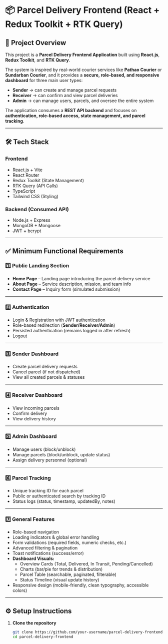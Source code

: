 # 📦 Parcel Delivery Frontend (React + Redux Toolkit + RTK Query)

## 📖 Project Overview

This project is a **Parcel Delivery Frontend Application** built using **React.js**, **Redux Toolkit**, and **RTK Query**.  

The system is inspired by real-world courier services like **Pathao Courier** or **Sundarban Courier**, and it provides a **secure, role-based, and responsive dashboard** for three main user types:  

- **Sender** → can create and manage parcel requests  
- **Receiver** → can confirm and view parcel deliveries  
- **Admin** → can manage users, parcels, and oversee the entire system  

The application consumes a **REST API backend** and focuses on **authentication, role-based access, state management, and parcel tracking**.  

---

## 🛠 Tech Stack

### Frontend
- React.js + Vite  
- React Router  
- Redux Toolkit (State Management)  
- RTK Query (API Calls)  
- TypeScript  
- Tailwind CSS (Styling)  

### Backend (Consumed API)
- Node.js + Express  
- MongoDB + Mongoose  
- JWT + bcrypt  

---

## ✅ Minimum Functional Requirements

### 1️⃣ Public Landing Section
- **Home Page** – Landing page introducing the parcel delivery service  
- **About Page** – Service description, mission, and team info  
- **Contact Page** – Inquiry form (simulated submission)  

---

### 2️⃣ Authentication
- Login & Registration with JWT authentication  
- Role-based redirection (**Sender/Receiver/Admin**)  
- Persisted authentication (remains logged in after refresh)  
- Logout  

---

### 3️⃣ Sender Dashboard
- Create parcel delivery requests  
- Cancel parcel (if not dispatched)  
- View all created parcels & statuses  

---

### 4️⃣ Receiver Dashboard
- View incoming parcels  
- Confirm delivery  
- View delivery history  

---

### 5️⃣ Admin Dashboard
- Manage users (block/unblock)  
- Manage parcels (block/unblock, update status)  
- Assign delivery personnel (optional)  

---

### 6️⃣ Parcel Tracking
- Unique tracking ID for each parcel  
- Public or authenticated search by tracking ID  
- Status logs (status, timestamp, updatedBy, notes)  

---

### 7️⃣ General Features
- Role-based navigation  
- Loading indicators & global error handling  
- Form validations (required fields, numeric checks, etc.)  
- Advanced filtering & pagination  
- Toast notifications (success/error)  
- **Dashboard Visuals:**  
  - Overview Cards (Total, Delivered, In Transit, Pending/Cancelled)  
  - Charts (bar/pie for trends & distribution)  
  - Parcel Table (searchable, paginated, filterable)  
  - Status Timeline (visual update history)  
- Responsive design (mobile-friendly, clean typography, accessible colors)  

---

## ⚙️ Setup Instructions

1. **Clone the repository**
   ```bash
   git clone https://github.com/your-username/parcel-delivery-frontend.git
   cd parcel-delivery-frontend
